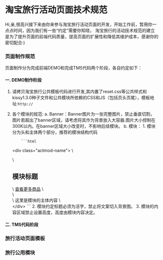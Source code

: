 # 淘宝旅行活动页面技术规范

Hi,亲,很高兴接下来由你来参与淘宝旅行活动页面的开发，开始工作前，暂用你一点点时间，因为我们有一些“约定”需要你知晓，
淘宝旅行的活动技术规范的建立是为了提升页面的前端代码质量，提高页面的扩展性和降低其维护成本，感谢你的密切配合:)

### 页面制作规范
页面制作分为完成前端DEMO和完成TMS代码两个阶段，各自约定如下：

#### 一. DEMO制作阶段
 1. 请拷贝淘宝旅行公共模板代码进行开发,其内置了reset.css等公共样式和kissy1.3.0种子文件和公共模块所依赖的CSS和JS（包括页头页尾），模板地址:`http://`
 2. 各个模块的规范:
 	a. Banner：Banner图片为一张完整图片，禁止垂直切割，图片若超出了banner区域，请考虑将其作为背景放入大容器.图片大小控制在300K以内。在banner区域大小改变时，不影响后续模块。
 	b. 模块：
 		1. 模块分为头和主体两个部分，推荐的模块结构代码
 	
 			```html
 	\<div class="actmod-name">
 	\	<div class="actmod-hd"><!--模块头-->
 	\		<h2>模块标题</h2>
 	\		<span class="more"><a href="#">查看更多商品</a></span>
 	\	</div>
 	\	<div class="actmod-bd"><!--模块内容-->
 	\	    这里是模块的主体内容
 	\	</div>
 	\</div>
 			```
 	 	2. 模块约定标题必须为活字，禁止将文案切入背景图。
 	 	3. 模块的内容区域禁止设置高度，高度由模块内容决定。
 	 	

#### 二. TMS代码阶段

### 旅行活动页面模板

### 旅行公用模块


